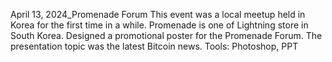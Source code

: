 April 13, 2024_Promenade Forum
This event was a local meetup held in Korea for the first time in a while. Promenade is one of Lightning store in South Korea.
Designed a promotional poster for the Promenade Forum.
The presentation topic was the latest Bitcoin news.
Tools: Photoshop, PPT
